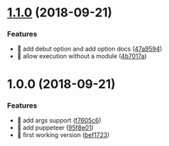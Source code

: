 # [1.1.0](https://github.com/streamich/puppet-master/compare/v1.0.0...v1.1.0) (2018-09-21)


### Features

* 🎸 add debut option and add option docs ([47a9594](https://github.com/streamich/puppet-master/commit/47a9594))
* 🎸 allow execution without a module ([4b7017a](https://github.com/streamich/puppet-master/commit/4b7017a))

# 1.0.0 (2018-09-21)


### Features

* 🎸 add args support ([f7605c6](https://github.com/streamich/puppet-master/commit/f7605c6))
* 🎸 add puppeteer ([95f8e01](https://github.com/streamich/puppet-master/commit/95f8e01))
* 🎸 first working version ([bef1723](https://github.com/streamich/puppet-master/commit/bef1723))
